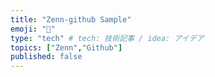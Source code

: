 ```yaml
---
title: "Zenn-github Sample"
emoji: "🎉"
type: "tech" # tech: 技術記事 / idea: アイデア
topics: ["Zenn","Github"]
published: false
---
```

